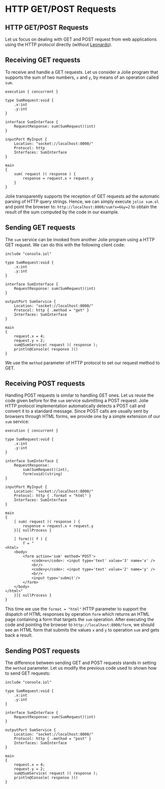 # HTTP GET/POST Requests

## HTTP GET/POST Requests

Let us focus on dealing with GET and POST request from web applications using the HTTP protocol directly \(without [Leonardo](../web-applications/leonardo.md)\).

## Receiving GET requests

To receive and handle a GET requests. Let us consider a Jolie program that supports the sum of two numbers, `x` and `y`, by means of an operation called `sum`.

```jolie
execution { concurrent }

type SumRequest:void {
    .x:int
    .y:int
}

interface SumInterface {
    RequestResponse: sum(SumRequest)(int)
}

inputPort MyInput {
    Location: "socket://localhost:8000/"
    Protocol: http
    Interfaces: SumInterface
}

main
{
    sum( request )( response ) {
        response = request.x + request.y
    }
}
```

Jolie transparently supports the reception of GET requests ad the automatic parsing of HTTP query strings. Hence, we can simply execute `jolie sum.ol` and point the browser to: `http://localhost:8000/sum?x=6&y=2` to obtain the result of the sum computed by the code in our example.

## Sending GET requests

The `sum` service can be invoked from another Jolie program using a HTTP GET request. We can do this with the following client code:

```jolie
include "console.iol"

type SumRequest:void {
    .x:int
    .y:int
}

interface SumInterface {
    RequestResponse: sum(SumRequest)(int)
}

outputPort SumService {
    Location: "socket://localhost:8000/"
    Protocol: http { .method = "get" }
    Interfaces: SumInterface
}

main
{
    request.x = 4;
    request.y = 2;
    sum@SumService( request )( response );
    println@Console( response )()
}
```

We use the `method` parameter of HTTP protocol to set our request method to GET.

## Receiving POST requests

Handling POST requests is similar to handling GET ones. Let us reuse the code given before for the `sum` service submitting a POST request: Jolie HTTP protocol implementation automatically detects a POST call and convert it to a standard message. Since POST calls are usually sent by browsers through HTML forms, we provide one by a simple extension of our `sum` service:

```jolie
execution { concurrent }

type SumRequest:void {
    .x:int
    .y:int
}

interface SumInterface {
    RequestResponse:
        sum(SumRequest)(int),
        form(void)(string)
}

inputPort MyInput {
    Location: "socket://localhost:8000/"
    Protocol: http { .format = "html" }
    Interfaces: SumInterface
}

main
{
    [ sum( request )( response ) {
        response = request.x + request.y
    }]{ nullProcess }

    [ form()( f ) {
        f = "
<html>
    <body>
        <form action='sum' method='POST'>
            <code>x</code>: <input type='text' value='3' name='x' />
            <br/>
            <code>y</code>: <input type='text' value='2' name='y' />
            <br/>
            <input type='submit'/>
        </form>
    </body>
</html>"
    }]{ nullProcess }
}
```

This time we use the `format = "html"` HTTP parameter to support the dispatch of HTML responses by operation `form` which returns an HTML page containing a form that targets the `sum` operation. After executing the code and pointing the browser to `http://localhost:8000/form`, we should see an HTML form that submits the values `x` and `y` to operation `sum` and gets back a result.

## Sending POST requests

The difference between sending GET and POST requests stands in setting the `method` parameter. Let us modify the previous code used to shown how to send GET requests:

```jolie
include "console.iol"

type SumRequest:void {
    .x:int
    .y:int
}

interface SumInterface {
    RequestResponse: sum(SumRequest)(int)
}

outputPort SumService {
    Location: "socket://localhost:8000/"
    Protocol: http { .method = "post" }
    Interfaces: SumInterface
}

main
{
    request.x = 4;
    request.y = 2;
    sum@SumService( request )( response );
    println@Console( response )()
}
```
